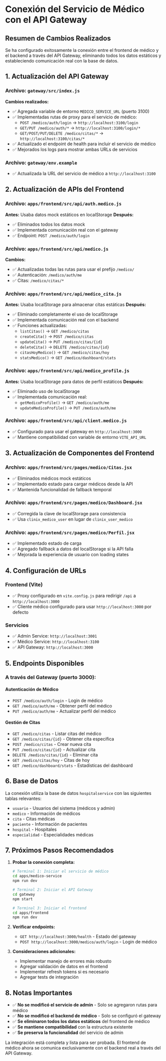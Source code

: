# Conexión del Servicio de Médico con el API Gateway

## Resumen de Cambios Realizados

Se ha configurado exitosamente la conexión entre el frontend de médico y el backend a través del API Gateway, eliminando todos los datos estáticos y estableciendo comunicación real con la base de datos.

## 1. Actualización del API Gateway

### Archivo: `gateway/src/index.js`

**Cambios realizados:**
- ✅ Agregada variable de entorno `MEDICO_SERVICE_URL` (puerto 3100)
- ✅ Implementadas rutas de proxy para el servicio de médico:
  - `POST /medico/auth/login` → `http://localhost:3100/login`
  - `GET/PUT /medico/auth/*` → `http://localhost:3100/login/*`
  - `GET/POST/PUT/DELETE /medico/citas/*` → `http://localhost:3100/citas/*`
- ✅ Actualizado el endpoint de health para incluir el servicio de médico
- ✅ Mejorados los logs para mostrar ambas URLs de servicios

### Archivo: `gateway/env.example`
- ✅ Actualizada la URL del servicio de médico a `http://localhost:3100`

## 2. Actualización de APIs del Frontend

### Archivo: `apps/frontend/src/api/auth.medico.js`
**Antes:** Usaba datos mock estáticos en localStorage
**Después:** 
- ✅ Eliminados todos los datos mock
- ✅ Implementada comunicación real con el gateway
- ✅ Endpoint: `POST /medico/auth/login`

### Archivo: `apps/frontend/src/api/medico.js`
**Cambios:**
- ✅ Actualizadas todas las rutas para usar el prefijo `/medico/`
- ✅ Autenticación: `/medico/auth/me`
- ✅ Citas: `/medico/citas/*`

### Archivo: `apps/frontend/src/api/medico_cita.js`
**Antes:** Usaba localStorage para almacenar citas estáticas
**Después:**
- ✅ Eliminado completamente el uso de localStorage
- ✅ Implementada comunicación real con el backend
- ✅ Funciones actualizadas:
  - `listCitas()` → `GET /medico/citas`
  - `createCita()` → `POST /medico/citas`
  - `updateCita()` → `PUT /medico/citas/{id}`
  - `deleteCita()` → `DELETE /medico/citas/{id}`
  - `citasHoyMedico()` → `GET /medico/citas/hoy`
  - `statsMedico()` → `GET /medico/dashboard/stats`

### Archivo: `apps/frontend/src/api/medico_profile.js`
**Antes:** Usaba localStorage para datos de perfil estáticos
**Después:**
- ✅ Eliminado uso de localStorage
- ✅ Implementada comunicación real:
  - `getMedicoProfile()` → `GET /medico/auth/me`
  - `updateMedicoProfile()` → `PUT /medico/auth/me`

### Archivo: `apps/frontend/src/api/client.medico.js`
- ✅ Configurado para usar el gateway en `http://localhost:3000`
- ✅ Mantiene compatibilidad con variable de entorno `VITE_API_URL`

## 3. Actualización de Componentes del Frontend

### Archivo: `apps/frontend/src/pages/medico/Citas.jsx`
- ✅ Eliminados médicos mock estáticos
- ✅ Implementado estado para cargar médicos desde la API
- ✅ Mantenida funcionalidad de fallback temporal

### Archivo: `apps/frontend/src/pages/medico/Dashboard.jsx`
- ✅ Corregida la clave de localStorage para consistencia
- ✅ Usa `clinix_medico_user` en lugar de `clinix_user_medico`

### Archivo: `apps/frontend/src/pages/medico/Perfil.jsx`
- ✅ Implementado estado de carga
- ✅ Agregado fallback a datos del localStorage si la API falla
- ✅ Mejorada la experiencia de usuario con loading states

## 4. Configuración de URLs

### Frontend (Vite)
- ✅ Proxy configurado en `vite.config.js` para redirigir `/api` a `http://localhost:3000`
- ✅ Cliente médico configurado para usar `http://localhost:3000` por defecto

### Servicios
- ✅ Admin Service: `http://localhost:3001`
- ✅ Médico Service: `http://localhost:3100`
- ✅ API Gateway: `http://localhost:3000`

## 5. Endpoints Disponibles

### A través del Gateway (puerto 3000):

#### Autenticación de Médico
- `POST /medico/auth/login` - Login de médico
- `GET /medico/auth/me` - Obtener perfil del médico
- `PUT /medico/auth/me` - Actualizar perfil del médico

#### Gestión de Citas
- `GET /medico/citas` - Listar citas del médico
- `GET /medico/citas/{id}` - Obtener cita específica
- `POST /medico/citas` - Crear nueva cita
- `PUT /medico/citas/{id}` - Actualizar cita
- `DELETE /medico/citas/{id}` - Eliminar cita
- `GET /medico/citas/hoy` - Citas de hoy
- `GET /medico/dashboard/stats` - Estadísticas del dashboard

## 6. Base de Datos

La conexión utiliza la base de datos `hospitalservice` con las siguientes tablas relevantes:
- `usuario` - Usuarios del sistema (médicos y admin)
- `medico` - Información de médicos
- `cita` - Citas médicas
- `paciente` - Información de pacientes
- `hospital` - Hospitales
- `especialidad` - Especialidades médicas

## 7. Próximos Pasos Recomendados

1. **Probar la conexión completa:**
   ```bash
   # Terminal 1: Iniciar el servicio de médico
   cd apps/medico-service
   npm run dev

   # Terminal 2: Iniciar el API Gateway
   cd gateway
   npm start

   # Terminal 3: Iniciar el frontend
   cd apps/frontend
   npm run dev
   ```

2. **Verificar endpoints:**
   - `GET http://localhost:3000/health` - Estado del gateway
   - `POST http://localhost:3000/medico/auth/login` - Login de médico

3. **Consideraciones adicionales:**
   - Implementar manejo de errores más robusto
   - Agregar validación de datos en el frontend
   - Implementar refresh tokens si es necesario
   - Agregar tests de integración

## 8. Notas Importantes

- ✅ **No se modificó el servicio de admin** - Solo se agregaron rutas para médico
- ✅ **No se modificó el backend de médico** - Solo se configuró el gateway
- ✅ **Se eliminaron todos los datos estáticos** del frontend de médico
- ✅ **Se mantiene compatibilidad** con la estructura existente
- ✅ **Se preserva la funcionalidad** del servicio de admin

La integración está completa y lista para ser probada. El frontend de médico ahora se comunica exclusivamente con el backend real a través del API Gateway.
